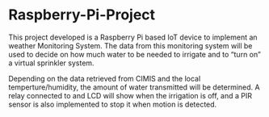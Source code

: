 # Raspberry-Pi-Project
This project developed is a Raspberry Pi based IoT device to implement an weather
Monitoring System. The data from this monitoring system will be used to decide on how much
water to be needed to irrigate and to “turn on” a virtual sprinkler system. 

Depending on the data retrieved from CIMIS and the local temperture/humidity, the amount of water transmitted will be determined.
A relay connected to and LCD will show when the irrigation is off, and a PIR sensor is also implemented to stop it when motion is detected.
